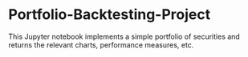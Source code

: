 # Portfolio-Backtesting-Project
This Jupyter notebook implements a simple portfolio of securities and returns the relevant charts, performance measures, etc.
